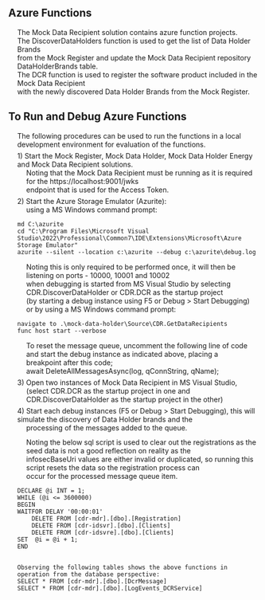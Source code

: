 <h2>Azure Functions</h2>
<div style="margin-left:18px;">
The Mock Data Recipient solution contains azure function projects.<br />
The DiscoverDataHolders function is used to get the list of Data Holder Brands<br />
from the Mock Register and update the Mock Data Recipient repository DataHolderBrands table.<br />
The DCR function is used to register the software product included in the Mock Data Recipient<br />
with the newly discovered Data Holder Brands from the Mock Register.<br />
</div>

<h2>To Run and Debug Azure Functions</h2>
<div style="margin-left:18px;">
	The following procedures can be used to run the functions in a local development environment for evaluation of the functions.
<br />

<div style="margin-top:6px;">
1) Start the Mock Register, Mock Data Holder, Mock Data Holder Energy and Mock Data Recipient solutions.
</div>
<div style="margin-left:18px;">
	Noting that the Mock Data Recipient must be running as it is required for the https://localhost:9001/jwks<br />
	endpoint that is used for the Access Token.<br />
</div>

<div style="margin-top:6px;">
2) Start the Azure Storage Emulator (Azurite):
</div>
<div style="margin-left:18px;margin-bottom:6px;">
	using a MS Windows command prompt:<br />
</div>

```
md C:\azurite
cd "C:\Program Files\Microsoft Visual Studio\2022\Professional\Common7\IDE\Extensions\Microsoft\Azure Storage Emulator"
azurite --silent --location c:\azurite --debug c:\azurite\debug.log
```

<div style="margin-left:18px;">
	Noting this is only required to be performed once, it will then be listening on ports - 10000, 10001 and 10002<br />
	when debugging is started from MS Visual Studio by selecting CDR.DiscoverDataHolder or CDR.DCR as the startup project<br />
	(by starting a debug instance using F5 or Debug > Start Debugging)
	<br />
</div>
<div style="margin-left:18px;margin-bottom:6px;">
	or by using a MS Windows command prompt:<br />
</div>

```
navigate to .\mock-data-holder\Source\CDR.GetDataRecipients
func host start --verbose
```

<div style="margin-left:18px;">
    To reset the message queue, uncomment the following line of code and start the debug instance as indicated above, placing a<br /> breakpoint after this code;<br />
	await DeleteAllMessagesAsync(log, qConnString, qName);<br />
</div>

<div style="margin-top:6px;">
3) Open two instances of Mock Data Recipient in MS Visual Studio,
</div>
<div style="margin-left:18px;">
	(select CDR.DCR as the startup project in one and CDR.DiscoverDataHolder as the startup project in the other)
</div>

<div style="margin-top:6px;">
4) Start each debug instances (F5 or Debug > Start Debugging), this will simulate the discovery of Data Holder brands and the
</div>
<div style="margin-left:18px;">
	processing of the messages added to the queue.
</div>

<div style="margin-left:18px;margin-top:12px;margin-bottom:6px;">
	Noting the below sql script is used to clear out the registrations as the seed data is not a good reflection on reality as the<br /> infosecBaseUri values are either invalid or duplicated, so running this script resets the data so the registration process can<br />
	occur for the processed message queue item.
</div>

```
DECLARE @i INT = 1;
WHILE (@i <= 3600000)
BEGIN
WAITFOR DELAY '00:00:01'
	DELETE FROM [cdr-mdr].[dbo].[Registration]
	DELETE FROM [cdr-idsvr].[dbo].[Clients]
	DELETE FROM [cdr-idsvre].[dbo].[Clients]
SET  @i = @i + 1;
END


Observing the following tables shows the above functions in operation from the database perspective:
SELECT * FROM [cdr-mdr].[dbo].[DcrMessage]
SELECT * FROM [cdr-mdr].[dbo].[LogEvents_DCRService]
```
